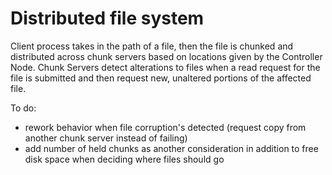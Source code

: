 # Distributed file system

Client process takes in the path of a file, then the file is chunked and distributed across chunk servers based on locations given by the Controller Node. Chunk Servers detect alterations to files when a read request for the file is submitted and then request new, unaltered portions of the affected file.

To do: 
- rework behavior when file corruption's detected (request copy from another chunk server instead of failing)
- add number of held chunks as another consideration in addition to free disk space when deciding where files should go
